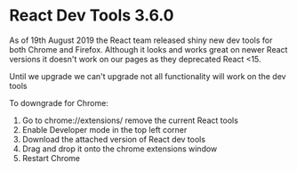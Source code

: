 # React Dev Tools 3.6.0

As of 19th August 2019 the React team released shiny new dev tools for both Chrome and Firefox. Although it looks and works great on newer React versions it doesn't work on our pages as they deprecated React <15.

Until we upgrade we can't upgrade not all functionality will work on the dev tools


To downgrade for Chrome:

1. Go to chrome://extensions/  remove the current React tools
2. Enable Developer mode in the top left corner
3. Download the attached version of React dev tools
4. Drag and drop it onto the chrome extensions window
5. Restart Chrome
